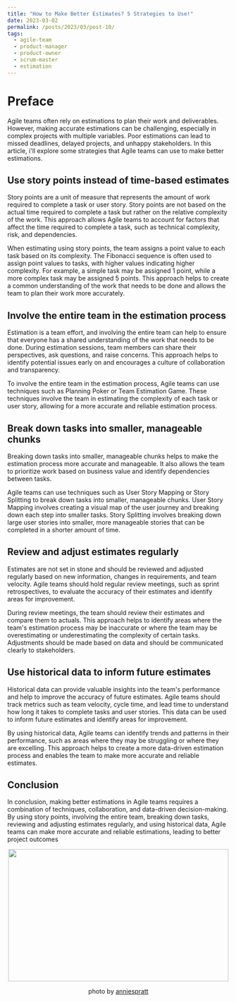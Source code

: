 ```yaml
---
title: "How to Make Better Estimates? 5 Strategies to Use!"
date: 2023-03-02
permalink: /posts/2023/03/post-10/
tags:
  - agile-team
  - product-manager
  - product-owner
  - scrum-master
  - estimation
---
```


Preface
======
Agile teams often rely on estimations to plan their work and deliverables. However, making accurate estimations can be challenging, especially in complex projects with multiple variables. Poor estimations can lead to missed deadlines, delayed projects, and unhappy stakeholders. In this article, i'll explore some strategies that Agile teams can use to make better estimations.


## Use story points instead of time-based estimates

Story points are a unit of measure that represents the amount of work required to complete a task or user story. Story points are not based on the actual time required to complete a task but rather on the relative complexity of the work. This approach allows Agile teams to account for factors that affect the time required to complete a task, such as technical complexity, risk, and dependencies.

When estimating using story points, the team assigns a point value to each task based on its complexity. The Fibonacci sequence is often used to assign point values to tasks, with higher values indicating higher complexity. For example, a simple task may be assigned 1 point, while a more complex task may be assigned 5 points. This approach helps to create a common understanding of the work that needs to be done and allows the team to plan their work more accurately.

## Involve the entire team in the estimation process

Estimation is a team effort, and involving the entire team can help to ensure that everyone has a shared understanding of the work that needs to be done. During estimation sessions, team members can share their perspectives, ask questions, and raise concerns. This approach helps to identify potential issues early on and encourages a culture of collaboration and transparency.

To involve the entire team in the estimation process, Agile teams can use techniques such as Planning Poker or Team Estimation Game. These techniques involve the team in estimating the complexity of each task or user story, allowing for a more accurate and reliable estimation process.

## Break down tasks into smaller, manageable chunks

Breaking down tasks into smaller, manageable chunks helps to make the estimation process more accurate and manageable. It also allows the team to prioritize work based on business value and identify dependencies between tasks.

Agile teams can use techniques such as User Story Mapping or Story Splitting to break down tasks into smaller, manageable chunks. User Story Mapping involves creating a visual map of the user journey and breaking down each step into smaller tasks. Story Splitting involves breaking down large user stories into smaller, more manageable stories that can be completed in a shorter amount of time.

## Review and adjust estimates regularly

Estimates are not set in stone and should be reviewed and adjusted regularly based on new information, changes in requirements, and team velocity. Agile teams should hold regular review meetings, such as sprint retrospectives, to evaluate the accuracy of their estimates and identify areas for improvement.

During review meetings, the team should review their estimates and compare them to actuals. This approach helps to identify areas where the team's estimation process may be inaccurate or where the team may be overestimating or underestimating the complexity of certain tasks. Adjustments should be made based on data and should be communicated clearly to stakeholders.

## Use historical data to inform future estimates

Historical data can provide valuable insights into the team's performance and help to improve the accuracy of future estimates. Agile teams should track metrics such as team velocity, cycle time, and lead time to understand how long it takes to complete tasks and user stories. This data can be used to inform future estimates and identify areas for improvement.

By using historical data, Agile teams can identify trends and patterns in their performance, such as areas where they may be struggling or where they are excelling. This approach helps to create a more data-driven estimation process and enables the team to make more accurate and reliable estimates.

## Conclusion

In conclusion, making better estimations in Agile teams requires a combination of techniques, collaboration, and data-driven decision-making. By using story points, involving the entire team, breaking down tasks, reviewing and adjusting estimates regularly, and using historical data, Agile teams can make more accurate and reliable estimations, leading to better project outcomes

<p align="center">
<img src="https://images.unsplash.com/photo-1521737604893-d14cc237f11d?ixlib=rb-4.0.3&ixid=MnwxMjA3fDB8MHxwaG90by1wYWdlfHx8fGVufDB8fHx8&auto=format&fit=crop&w=1484&q=80" width="500" height="300">
</p>
<p align="center">
photo by <a href="https://unsplash.com/@anniespratt">anniespratt</a>
</p>